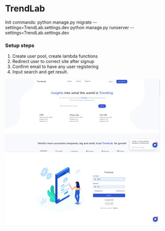 # TrendLab

Init commands:
python manage.py migrate --settings=TrendLab.settings.dev
python manage.py runserver --settings=TrendLab.settings.dev


### Setup steps
1. Create user pool, create lambda functions
2. Redirect user to correct site after signup
3. Confirm email to have any user registering
4. Input search and get result.

![](Screenshot1.png)
![](Screenshot2.png)
